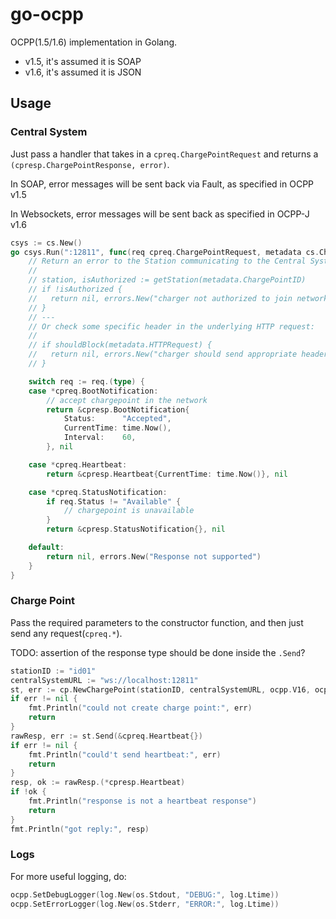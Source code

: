 # go-ocpp

OCPP(1.5/1.6) implementation in Golang.

- v1.5, it's assumed it is SOAP
- v1.6, it's assumed it is JSON

## Usage

### Central System

Just pass a handler that takes in a `cpreq.ChargePointRequest` and returns a `(cpresp.ChargePointResponse, error)`.

In SOAP, error messages will be sent back via Fault, as specified in OCPP v1.5

In Websockets, error messages will be sent back as specified in OCPP-J v1.6

```go
csys := cs.New()
go csys.Run(":12811", func(req cpreq.ChargePointRequest, metadata cs.ChargePointRequestMetadata) (cpresp.ChargePointResponse, error) {
    // Return an error to the Station communicating to the Central System
    //
    // station, isAuthorized := getStation(metadata.ChargePointID)
    // if !isAuthorized {
    //   return nil, errors.New("charger not authorized to join network")
    // }
    // ---
    // Or check some specific header in the underlying HTTP request:
    // 
    // if shouldBlock(metadata.HTTPRequest) {
    //   return nil, errors.New("charger should send appropriate headers")
    // }

    switch req := req.(type) {
    case *cpreq.BootNotification:
        // accept chargepoint in the network
        return &cpresp.BootNotification{
            Status:      "Accepted",
            CurrentTime: time.Now(),
            Interval:    60,
        }, nil

    case *cpreq.Heartbeat:
        return &cpresp.Heartbeat{CurrentTime: time.Now()}, nil

    case *cpreq.StatusNotification:
        if req.Status != "Available" {
            // chargepoint is unavailable
        }
        return &cpresp.StatusNotification{}, nil

    default:
        return nil, errors.New("Response not supported")
    }
}
```

### Charge Point

Pass the required parameters to the constructor function, and then just send any request(`cpreq.*`).

TODO: assertion of the response type should be done inside the `.Send`?

```go
stationID := "id01"
centralSystemURL := "ws://localhost:12811"
st, err := cp.NewChargePoint(stationID, centralSystemURL, ocpp.V16, ocpp.JSON) // or ocpp.SOAP
if err != nil {
    fmt.Println("could not create charge point:", err)
    return
}
rawResp, err := st.Send(&cpreq.Heartbeat{})
if err != nil {
    fmt.Println("could't send heartbeat:", err)
    return
}
resp, ok := rawResp.(*cpresp.Heartbeat)
if !ok {
    fmt.Println("response is not a heartbeat response")
    return
}
fmt.Println("got reply:", resp)
```

### Logs

For more useful logging, do:

```go
ocpp.SetDebugLogger(log.New(os.Stdout, "DEBUG:", log.Ltime))
ocpp.SetErrorLogger(log.New(os.Stderr, "ERROR:", log.Ltime))
```
